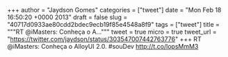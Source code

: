 
+++
author = "Jaydson Gomes"
categories = ["tweet"]
date = "Mon Feb 18 16:50:20 +0000 2013"
draft = false
slug = "40717d0933ae80cdd2bdec9ecb19f85e4548a8f9"
tags = ["tweet"]
title = """RT @iMasters: Conheça o A..."""
tweet = true
micro = true
tweet_url = "https://twitter.com/jaydson/status/303547007442763776"
+++
RT @iMasters: Conheça o AlloyUI 2.0. #souDev http://t.co/lopsMmM3
